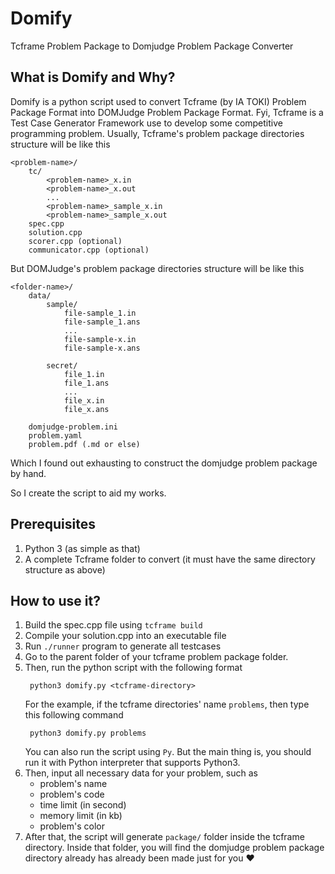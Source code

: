# Domify

Tcframe Problem Package to Domjudge Problem Package Converter

## What is Domify and Why?

Domify is a python script used to convert Tcframe (by IA TOKI) Problem Package Format into DOMJudge Problem Package Format. Fyi, Tcframe is a Test Case Generator Framework use to develop some competitive programming problem. Usually, Tcframe's problem package directories structure will be like this

```
<problem-name>/
    tc/
        <problem-name>_x.in
        <problem-name>_x.out
        ...
        <problem-name>_sample_x.in
        <problem-name>_sample_x.out
    spec.cpp
    solution.cpp
    scorer.cpp (optional)
    communicator.cpp (optional)
```

But DOMJudge's problem package directories structure will be like this

```
<folder-name>/
    data/
        sample/
            file-sample_1.in
            file-sample_1.ans
            ...
            file-sample-x.in
            file-sample-x.ans

        secret/
            file_1.in
            file_1.ans
            ...
            file_x.in
            file_x.ans

    domjudge-problem.ini
    problem.yaml
    problem.pdf (.md or else)
```

Which I found out exhausting to construct the domjudge problem package by hand.

So I create the script to aid my works.

## Prerequisites

1. Python 3 (as simple as that)
2. A complete Tcframe folder to convert (it must have the same directory structure as above)

## How to use it?

1. Build the spec.cpp file using `tcframe build`
2. Compile your solution.cpp into an executable file
3. Run `./runner` program to generate all testcases
4. Go to the parent folder of your tcframe problem package folder.
5. Then, run the python script with the following format
   ```
    python3 domify.py <tcframe-directory>
   ```
   For the example, if the tcframe directories' name `problems`, then type this following command
   ```
    python3 domify.py problems
   ```
   You can also run the script using `Py`. But the main thing is, you should run it with Python interpreter that supports Python3.
6. Then, input all necessary data for your problem, such as
   - problem's name
   - problem's code
   - time limit (in second)
   - memory limit (in kb)
   - problem's color
7. After that, the script will generate `package/` folder inside the tcframe directory. Inside that folder, you will find the domjudge problem package directory already has already been made just for you ❤️
